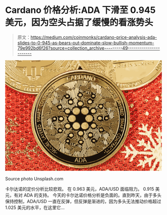 # Cardano 价格分析:ADA 下滑至 0.945 美元，因为空头占据了缓慢的看涨势头

> 原文：<https://medium.com/coinmonks/cardano-price-analysis-ada-slides-to-0-945-as-bears-out-dominate-slow-bullish-momentum-79e992bd6f26?source=collection_archive---------49----------------------->

![](img/2459624fbeccc2d9363cd72eccc1a2bd.png)

Source photo Unsplash.com

卡尔达诺的定价分析比较悲观。
在 0.963 美元，ADA/USD 面临阻力。
0.915 美元，有对 ADA 的支持。
今天的卡尔达诺价格分析是负面的。直到昨天，由于多头保持控制，ADA/USD 一直在反弹，但反弹是渐进的，因为多头无法推动价格超过 1.025 美元的水平，在这里它…